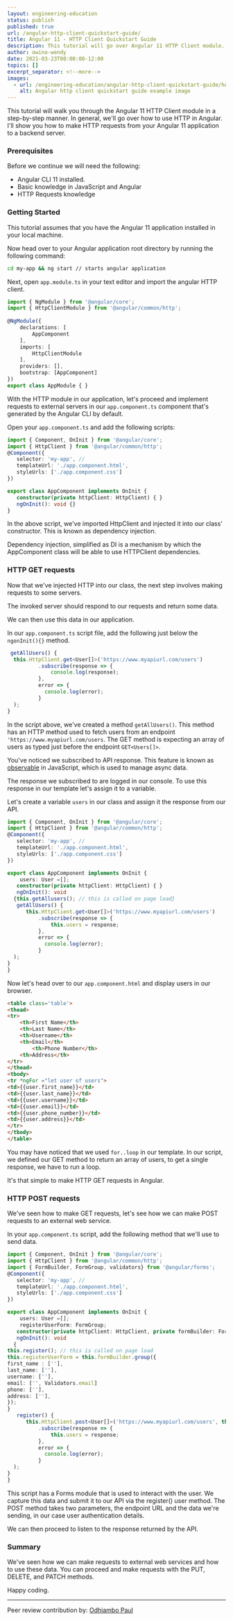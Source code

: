 ```yaml
---
layout: engineering-education
status: publish
published: true
url: /angular-http-client-quickstart-guide/
title: Angular 11 - HTTP Client Quickstart Guide 
description: This tutorial will go over Angular 11 HTTP Client module. Angular 11 HTTP client module makes it possible to make requests to a backend server.
author: owino-wendy
date: 2021-03-23T00:00:00-12:00
topics: []
excerpt_separator: <!--more-->
images:
  - url: /engineering-education/angular-http-client-quickstart-guide/hero.jpg
    alt: Angular http client quickstart guide example image
---
```

This tutorial will walk you through the Angular 11 HTTP Client module in a step-by-step manner. In general, we'll go over how to use HTTP in Angular. I'll show you how to make HTTP requests from your Angular 11 application to a backend server.  
<!--more-->
### Prerequisites
Before we continue we will need the following:
- Angular CLI 11 installed.
- Basic knowledge in JavaScript and Angular 
- HTTP Requests knowledge

### Getting Started
This tutorial assumes that you have the Angular 11 application installed in your local machine.

Now head over to your Angular application root directory by running the following command:
```bash
cd my-app && ng start // starts angular application
```

Next, open `app.module.ts` in your text editor and import the angular HTTP client.  

```ts
import { NgModule } from '@angular/core';
import { HttpClientModule } from '@angular/common/http';
 
@NgModule({
    declarations: [
        AppComponent
    ],
    imports: [
        HttpClientModule
    ],
    providers: [],
    bootstrap: [AppComponent]
})
export class AppModule { }
```

With the HTTP module in our application, let's proceed and implement requests to external servers in our `app.component.ts` component that's generated by the Angular CLI by default.  

Open your `app.component.ts` and add the following scripts:  

```ts
import { Component, OnInit } from '@angular/core'; 
import { HttpClient } from '@angular/common/http';
@Component({
   selector: 'my-app', //
   templateUrl: './app.component.html',
   styleUrls: ['./app.component.css']
})

export class AppComponent implements OnInit {
   constructor(private httpClient: HttpClient) { }
   ngOnInit(): void {}
}
```

In the above script, we've imported HttpClient and injected it into our class' constructor. This is known as dependency injection.

Dependency injection, simplified as DI is a mechanism by which the AppComponent class will be able to use HTTPClient dependencies.  

### HTTP GET requests
Now that we've injected HTTP into our class, the next step involves making requests to some servers.  

The invoked server should respond to our requests and return some data.  

We can then use this data in our application.  
  
In our `app.component.ts` script file, add the following just below the `ngonInit(){}` method.  
```ts
 getAllUsers() {
  this.HttpClient.get<User[]>('https://www.myapiurl.com/users')
          .subscribe(response => {
              console.log(response);
          },
          error => {
			console.log(error);
          }
  );
}
```

In the script above, we've created a method `getAllUsers()`. This method has an HTTP method used to fetch users from an endpoint `'https://www.myapiurl.com/users`. The GET method is expecting an array of users as typed just before the endpoint `GET<Users[]>`.  

You've noticed we subscribed to API response. This feature is known as [observable](https://angular.io/guide/observables) in JavaScript, which is used to manage async data.  

The response we subscribed to are logged in our console. To use this response in our template let's assign it to a variable.

Let's create a variable `users` in our class and assign it the response from our API.  
```ts
import { Component, OnInit } from '@angular/core'; 
import { HttpClient } from '@angular/common/http';
@Component({
   selector: 'my-app', //
   templateUrl: './app.component.html',
   styleUrls: ['./app.component.css']
})

export class AppComponent implements OnInit { 
    users: User =[];
   constructor(private httpClient: HttpClient) { }
   ngOnInit(): void 
  {this.getAllusers(); // this is called on page load}
   getAllUsers() {
      this.HttpClient.get<User[]>('https://www.myapiurl.com/users')
          .subscribe(response => {
              this.users = response;
          },
          error => {
			console.log(error);
          }
  );
}
}
```

Now let's head over to our `app.component.html` and display users in our browser.

```html
<table class='table'>
<thead>
<tr>
	<th>First Name</th>
	<th>Last Name</th>
	<th>Username</th>
	<th>Email</th>
        <th>Phone Number</th>
	<th>Address</th>
</tr>
</thead>
<tbody>
<tr *ngFor ="let user of users">
<td>{{user.first_name}}</td>
<td>{{user.last_name}}</td>
<td>{{user.username}}</td>
<td>{{user.email}}</td>
<td>{{user.phone_number}}</td>
<td>{{user.address}}</td>
</tr>
</tbody>
</table>
```

You may have noticed that we used `for..loop` in our template. In our script, we defined our GET method to return an array of users, to get a single response, we have to run a loop.

It's that simple to make HTTP GET requests in Angular.

### HTTP POST requests
We've seen how to make GET requests, let's see how we can make POST requests to an external web service.  

In your `app.component.ts` script, add the following method that we'll use to send data.  

```ts
import { Component, OnInit } from '@angular/core'; 
import { HttpClient } from '@angular/common/http';
import { FormBuilder, FormGroup, validators} from '@angular/forms';
@Component({
   selector: 'my-app', //
   templateUrl: './app.component.html',
   styleUrls: ['./app.component.css']
})

export class AppComponent implements OnInit { 
    users: User =[];
    registerUserForm: FormGroup;
   constructor(private httpClient: HttpClient, private formBuilder: FormBuilder) { }
   ngOnInit(): void 
  {
this.register(); // this is called on page load
this.registerUserForm = this.formBuilder.group({
first_name : [''],
last_name: [''],
username: [''],
email: ['', Validators.email]
phone: [''],
address: [''],
});
}
   register() {
      this.HttpClient.post<User[]>('https://www.myapiurl.com/users', this.registeruserForm.value)
          .subscribe(response => {
              this.users = response;
          },
          error => {
			console.log(error);
          }
  );
}
}
```

This script has a Forms module that is used to interact with the user. We capture this data and submit it to our API via the register() user method. The POST method takes two parameters, the endpoint URL and the data we're sending, in our case user authentication details.  

We can then proceed to listen to the response returned by the API.  

### Summary
We've seen how we can make requests to external web services and how to use these data. You can proceed and make requests with the PUT, DELETE, and PATCH methods.

Happy coding.

---
Peer review contribution by: [Odhiambo Paul](/authors/odhiambo-paul/)

